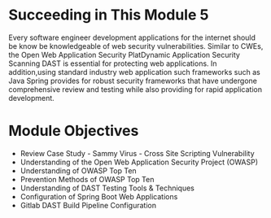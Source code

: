 # Succeeding in This Module 5

Every software engineer development applications for the internet should be know be knowledgeable of web security vulnerabilities.  Similar to CWEs, the Open Web Application Security PlatDynamic Application Security Scanning DAST is essential for protecting web applications.  In addition,using standard industry web application such frameworks such as Java Spring provides for robust security frameworks that have undergone comprehensive review and testing while also providing for rapid application development.


# Module Objectives

- Review Case Study - Sammy Virus - Cross Site Scripting Vulnerability
- Understanding of the Open Web Application Security Project (OWASP)
- Understanding of OWASP Top Ten
- Prevention Methods of OWASP Top Ten
- Understanding of DAST Testing Tools & Techniques
- Configuration of Spring Boot Web Applications 
- Gitlab DAST Build Pipeline Configuration
